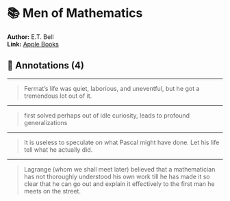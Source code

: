 # 📚 Men of Mathematics

**Author:** E.T. Bell  
**Link:** [Apple Books](ibooks://assetid/08BBA554D29FC38FF11F0F38531CAFE2)

## 📝 Annotations (4)

---


> Fermat’s life was quiet, laborious, and uneventful, but he got a tremendous lot out of it.  

---


> first solved perhaps out of idle curiosity, leads to profound generalizations  

---


> It is useless to speculate on what Pascal might have done. Let his life tell what he actually did.  

---


> Lagrange (whom we shall meet later) believed that a mathematician has not thoroughly understood his own work till he has made it so clear that he can go out and explain it effectively to the first man he meets on the street.  

